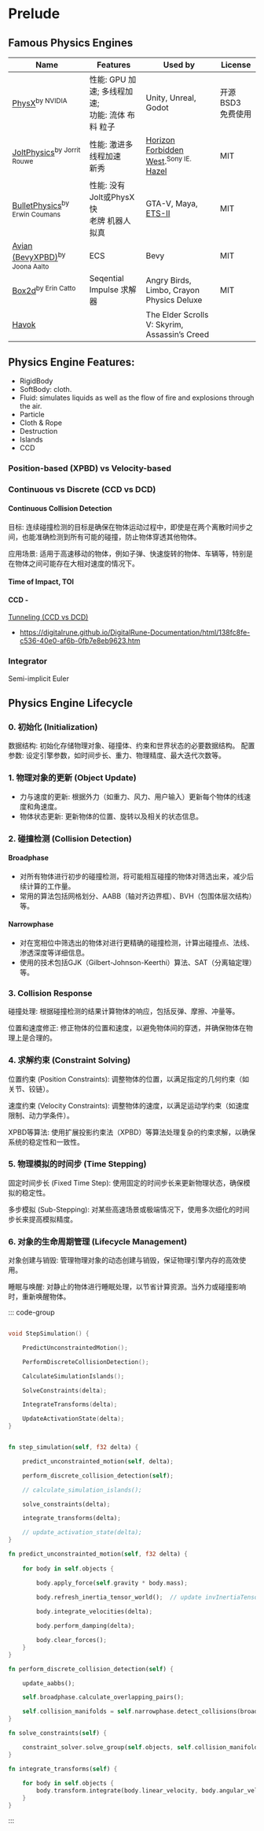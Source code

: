 ﻿
# Prelude


## Famous Physics Engines


Name | Features                            | Used by | License 
--- |-------------------------------------| --- | --- 
[PhysX](https://github.com/NVIDIA-Omniverse/PhysX)<sup>by NVIDIA</sup> | 性能: GPU 加速; 多线程加速; <br>功能: 流体 布料 粒子 | Unity, Unreal, Godot | 开源 BSD3<br>免费使用
[JoltPhysics](https://github.com/jrouwe/JoltPhysics)<sup>by Jorrit Rouwe</sup> | 性能: 激进多线程加速<br>新秀 | [Horizon Forbidden West](https://en.wikipedia.org/wiki/Horizon_Forbidden_West).<sup>Sony IE.</sup> [Hazel](https://hazelengine.com/) | MIT
[BulletPhysics](https://github.com/bulletphysics/bullet3)<sup>by Erwin Coumans</sup> | 性能: 没有Jolt或PhysX快<br>老牌 机器人拟真 | GTA-V, Maya, [ETS-II](https://en.wikipedia.org/wiki/Euro_Truck_Simulator_2) | MIT
[Avian (BevyXPBD)](https://github.com/Jondolf/avian)<sup>by Joona Aalto</sup> | ECS | Bevy | MIT
[Box2d](https://box2d.org/documentation/hello.html)<sup>by Erin Catto</sup> | Seqential Impulse 求解器 | Angry Birds, Limbo, Crayon Physics Deluxe | MIT
[Havok](https://en.wikipedia.org/wiki/Havok_(software)) | | The Elder Scrolls V: Skyrim, Assassin’s Creed| 


## Physics Engine Features: 


- RigidBody
- SoftBody: cloth.
- Fluid: simulates liquids as well as the flow of fire and explosions through the air.
- Particle
- Cloth & Rope
- Destruction
- Islands
- CCD

### Position-based (XPBD) vs Velocity-based


### Continuous vs Discrete (CCD vs DCD)

#### Continuous Collision Detection

目标: 连续碰撞检测的目标是确保在物体运动过程中，即使是在两个离散时间步之间，也能准确检测到所有可能的碰撞，防止物体穿透其他物体。

应用场景: 适用于高速移动的物体，例如子弹、快速旋转的物体、车辆等，特别是在物体之间可能存在大相对速度的情况下。

#### Time of Impact, TOI


#### CCD - 

[Tunneling (CCD vs DCD)](https://www.youtube.com/watch?v=hKAYDg9Rswk)

- https://digitalrune.github.io/DigitalRune-Documentation/html/138fc8fe-c536-40e0-af6b-0fb7e8eb9623.htm


### Integrator

Semi-implicit Euler

## Physics Engine Lifecycle

### 0. 初始化 (Initialization)

数据结构: 初始化存储物理对象、碰撞体、约束和世界状态的必要数据结构。
配置参数: 设定引擎参数，如时间步长、重力、物理精度、最大迭代次数等。

### 1. 物理对象的更新 (Object Update)

- 力与速度的更新: 根据外力（如重力、风力、用户输入）更新每个物体的线速度和角速度。
- 物体状态更新: 更新物体的位置、旋转以及相关的状态信息。

### 2. 碰撞检测 (Collision Detection)

#### Broadphase

- 对所有物体进行初步的碰撞检测，将可能相互碰撞的物体对筛选出来，减少后续计算的工作量。
- 常用的算法包括网格划分、AABB（轴对齐边界框）、BVH（包围体层次结构）等。

#### Narrowphase

- 对在宽相位中筛选出的物体对进行更精确的碰撞检测，计算出碰撞点、法线、渗透深度等详细信息。
- 使用的技术包括GJK（Gilbert-Johnson-Keerthi）算法、SAT（分离轴定理）等。

### 3. Collision Response

碰撞处理: 根据碰撞检测的结果计算物体的响应，包括反弹、摩擦、冲量等。

位置和速度修正: 修正物体的位置和速度，以避免物体间的穿透，并确保物体在物理上是合理的。

### 4. 求解约束 (Constraint Solving)

位置约束 (Position Constraints): 调整物体的位置，以满足指定的几何约束（如关节、铰链）。

速度约束 (Velocity Constraints): 调整物体的速度，以满足运动学约束（如速度限制、动力学条件）。

XPBD等算法: 使用扩展投影约束法（XPBD）等算法处理复杂的约束求解，以确保系统的稳定性和一致性。

### 5. 物理模拟的时间步 (Time Stepping)

固定时间步长 (Fixed Time Step): 使用固定的时间步长来更新物理状态，确保模拟的稳定性。

多步模拟 (Sub-Stepping): 对某些高速场景或极端情况下，使用多次细化的时间步长来提高模拟精度。

### 6. 对象的生命周期管理 (Lifecycle Management)

对象创建与销毁: 管理物理对象的动态创建与销毁，保证物理引擎内存的高效使用。

睡眠与唤醒: 对静止的物体进行睡眠处理，以节省计算资源。当外力或碰撞影响时，重新唤醒物体。


::: code-group

```cpp [C++]

void StepSimulation() {

    PredictUnconstraintedMotion();

    PerformDiscreteCollisionDetection();

    CalculateSimulationIslands();

    SolveConstraints(delta);

    IntegrateTransforms(delta);

    UpdateActivationState(delta);
}
```

```rust [Rust]

fn step_simulation(self, f32 delta) {

    predict_unconstrainted_motion(self, delta);

    perform_discrete_collision_detection(self);

    // calculate_simulation_islands();

    solve_constraints(delta);

    integrate_transforms(delta);

    // update_activation_state(delta);
}

fn predict_unconstrainted_motion(self, f32 delta) {
    
    for body in self.objects {

        body.apply_force(self.gravity * body.mass);

        body.refresh_inertia_tensor_world();  // update invInertiaTensorWorld. used in subsequent calculations.
        
        body.integrate_velocities(delta);

        body.perform_damping(delta);

        body.clear_forces();
    }
}

fn perform_discrete_collision_detection(self) {

    update_aabbs();

    self.broadphase.calculate_overlapping_pairs();

    self.collision_manifolds = self.narrowphase.detect_collisions(broadphase.get_overlapping_pairs());
}

fn solve_constraints(self) {

    constraint_solver.solve_group(self.objects, self.collision_manifolds, delta);
}

fn integrate_transforms(self) {
    
    for body in self.objects {
        body.transform.integrate(body.linear_velocity, body.angular_velocity, delta);
    }
}
```
:::